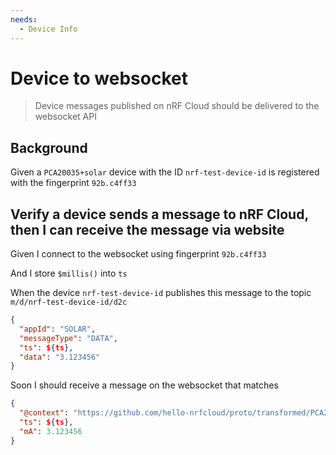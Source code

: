 ```yaml
---
needs:
  - Device Info
---
```


# Device to websocket

> Device messages published on nRF Cloud should be delivered to the websocket
> API

## Background

Given a `PCA20035+solar` device with the ID `nrf-test-device-id` is registered
with the fingerprint `92b.c4ff33`

## Verify a device sends a message to nRF Cloud, then I can receive the message via website

Given I connect to the websocket using fingerprint `92b.c4ff33`

And I store `$millis()` into `ts`

When the device `nrf-test-device-id` publishes this message to the topic
`m/d/nrf-test-device-id/d2c`

```json
{
  "appId": "SOLAR",
  "messageType": "DATA",
  "ts": ${ts},
  "data": "3.123456"
}
```

<!-- @retry:tries=5,initialDelay=1000,delayFactor=2 -->

Soon I should receive a message on the websocket that matches

```json
{
  "@context": "https://github.com/hello-nrfcloud/proto/transformed/PCA20035%2Bsolar/gain",
  "ts": ${ts},
  "mA": 3.123456
}
```

